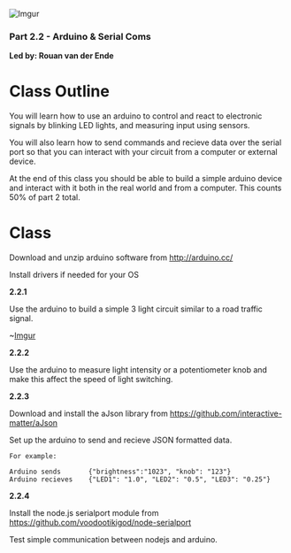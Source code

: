 ![Imgur](http://i.imgur.com/VIKVCOf.png)

### Part 2.2 - Arduino & Serial Coms 
**Led by: Rouan van der Ende**  

Class Outline
=============

You will learn how to use an arduino to control and react to electronic signals by blinking LED lights, and measuring input using sensors. 

You will also learn how to send commands and recieve data over the serial port so that you can interact with your circuit from a computer or external device.

At the end of this class you should be able to build a simple arduino device and interact with it both in the real world and from a computer. This counts 50% of part 2 total.

Class
=====

Download and unzip arduino software from http://arduino.cc/

Install drivers if needed for your OS

**2.2.1**

Use the arduino to build a simple 3 light circuit similar to a road traffic signal.

~[Imgur](http://i.imgur.com/PoEUpxa.jpg)

**2.2.2**

Use the arduino to measure light intensity or a potentiometer knob and make this affect the speed of light switching.

**2.2.3**

Download and install the aJson library from https://github.com/interactive-matter/aJson 

Set up the arduino to send and recieve JSON formatted data. 

	For example:

	Arduino sends 		{"brightness":"1023", "knob": "123"}   
	Arduino recieves	{"LED1": "1.0", "LED2": "0.5", "LED3": "0.25"}   

**2.2.4**

Install the node.js serialport module from https://github.com/voodootikigod/node-serialport

Test simple communication between nodejs and arduino.
